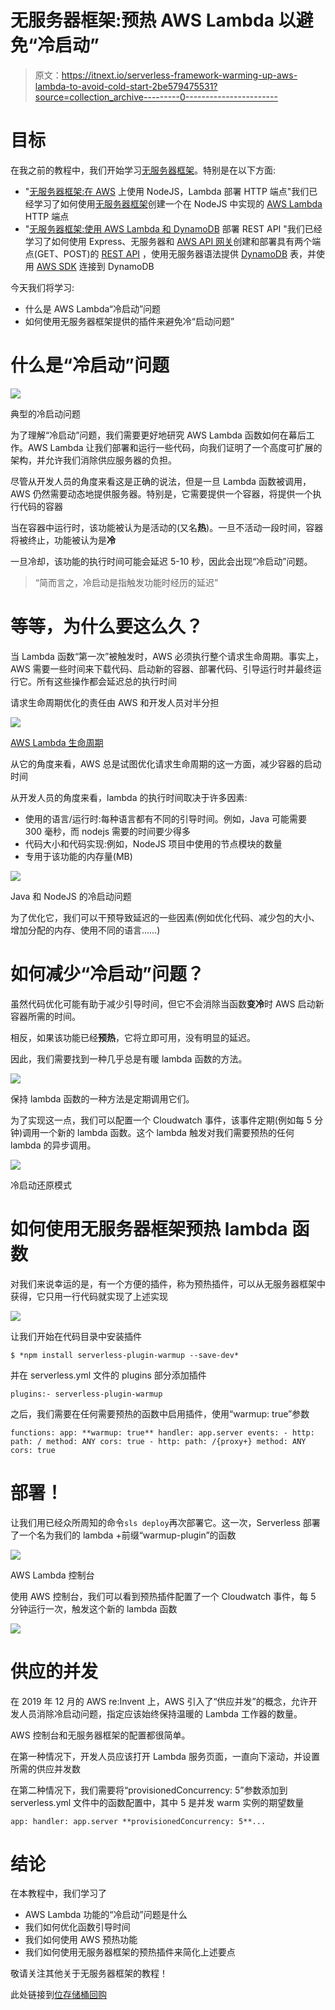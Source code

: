 # 无服务器框架:预热 AWS Lambda 以避免“冷启动”

> 原文：<https://itnext.io/serverless-framework-warming-up-aws-lambda-to-avoid-cold-start-2be579475531?source=collection_archive---------0----------------------->

# 目标

在我之前的教程中，我们开始学习[无服务器框架](http://serverless.com/)。特别是在以下方面:

*   "[无服务器框架:在 AWS](https://medium.com/@micheleriso/serverless-framework-deploy-an-http-endpoint-using-nodejs-lambda-on-aws-30558422de1b) 上使用 NodeJS，Lambda 部署 HTTP 端点"我们已经学习了如何使用[无服务器框架](http://serverless.com/)创建一个在 NodeJS 中实现的 [AWS Lambda](https://aws.amazon.com/lambda/) HTTP 端点
*   "[无服务器框架:使用 AWS Lambda 和 DynamoDB](/serverless-framework-deploy-a-rest-api-using-aws-lambda-and-dynamodb-9c396a49e52) 部署 REST API "我们已经学习了如何使用 Express、无服务器和 [AWS API 网关](https://aws.amazon.com/api-gateway/)创建和部署具有两个端点(GET、POST)的 [REST API](https://en.wikipedia.org/wiki/Representational_state_transfer) ，使用无服务器语法提供 [DynamoDB](https://aws.amazon.com/dynamodb/) 表，并使用 [AWS SDK](https://aws.amazon.com/tools/) 连接到 DynamoDB

今天我们将学习:

*   什么是 AWS Lambda“冷启动”问题
*   如何使用无服务器框架提供的插件来避免冷“启动问题”

# 什么是“冷启动”问题

![](img/366f6fd4999108af1bb5add1b0aead62.png)

典型的冷启动问题

为了理解“冷启动”问题，我们需要更好地研究 AWS Lambda 函数如何在幕后工作。AWS Lambda 让我们部署和运行一些代码，向我们证明了一个高度可扩展的架构，并允许我们消除供应服务器的负担。

尽管从开发人员的角度来看这是正确的说法，但是一旦 Lambda 函数被调用，AWS 仍然需要动态地提供服务器。特别是，它需要提供一个容器，将提供一个执行代码的容器

当在容器中运行时，该功能被认为是活动的(又名**热**)。一旦不活动一段时间，容器将被终止，功能被认为是**冷**

一旦冷却，该功能的执行时间可能会延迟 5-10 秒，因此会出现“冷启动”问题。

> “简而言之，冷启动是指触发功能时经历的延迟”

# 等等，为什么要这么久？

当 Lambda 函数“第一次”被触发时，AWS 必须执行整个请求生命周期。事实上，AWS 需要一些时间来下载代码、启动新的容器、部署代码、引导运行时并最终运行它。所有这些操作都会延迟总的执行时间

请求生命周期优化的责任由 AWS 和开发人员对半分担

![](img/d651b35f7ad95985423cc8e98d626e6f.png)

[AWS Lambda 生命周期](https://youtu.be/oQFORsso2go?t=8m5s)

从它的角度来看，AWS 总是试图优化请求生命周期的这一方面，减少容器的启动时间

从开发人员的角度来看，lambda 的执行时间取决于许多因素:

*   使用的语言/运行时:每种语言都有不同的引导时间。例如，Java 可能需要 300 毫秒，而 nodejs 需要的时间要少得多
*   代码大小和代码实现:例如，NodeJS 项目中使用的节点模块的数量
*   专用于该功能的内存量(MB)

![](img/a667f1a452d111b120442c79a863b729.png)

Java 和 NodeJS 的冷启动问题

为了优化它，我们可以干预导致延迟的一些因素(例如优化代码、减少包的大小、增加分配的内存、使用不同的语言……)

# 如何减少“冷启动”问题？

虽然代码优化可能有助于减少引导时间，但它不会消除当函数**变冷**时 AWS 启动新容器所需的时间。

相反，如果该功能已经**预热**，它将立即可用，没有明显的延迟。

因此，我们需要找到一种几乎总是有暖 lambda 函数的方法。

![](img/4dd61447224daab1396beae49f61e664.png)

保持 lambda 函数的一种方法是定期调用它们。

为了实现这一点，我们可以配置一个 Cloudwatch 事件，该事件定期(例如每 5 分钟)调用一个新的 lambda 函数。这个 lambda 触发对我们需要预热的任何 lambda 的异步调用。

![](img/99d105341b18dbff0abec7db5f2d8228.png)

冷启动还原模式

# 如何使用无服务器框架预热 lambda 函数

对我们来说幸运的是，有一个方便的插件，称为预热插件，可以从无服务器框架中获得，它只用一行代码就实现了上述实现

![](img/87f44d3b26ce2ade75d64b1f2a1b6467.png)

让我们开始在代码目录中安装插件

```
$ *npm install serverless-plugin-warmup --save-dev*
```

并在 serverless.yml 文件的 plugins 部分添加插件

```
plugins:- serverless-plugin-warmup
```

之后，我们需要在任何需要预热的函数中启用插件，使用“warmup: true”参数

```
functions: app: **warmup: true** handler: app.server events: - http: path: / method: ANY cors: true - http: path: /{proxy+} method: ANY cors: true
```

# 部署！

让我们用已经众所周知的命令`sls deploy`再次部署它。这一次，Serverless 部署了一个名为我们的 lambda +前缀“warmup-plugin”的函数

![](img/e0463644c7ef13bceeb76865b57fdb84.png)

AWS Lambda 控制台

使用 AWS 控制台，我们可以看到预热插件配置了一个 Cloudwatch 事件，每 5 分钟运行一次，触发这个新的 lambda 函数

![](img/c6eff76003b8d2b3dcfcaf28d5378d15.png)

# 供应的并发

在 2019 年 12 月的 AWS re:Invent 上，AWS 引入了“供应并发”的概念，允许开发人员消除冷启动问题，指定应该始终保持温暖的 Lambda 工作器的数量。

AWS 控制台和无服务器框架的配置都很简单。

在第一种情况下，开发人员应该打开 Lambda 服务页面，一直向下滚动，并设置所需的供应并发数

在第二种情况下，我们需要将“provisionedConcurrency: 5”参数添加到 serverless.yml 文件中的函数配置中，其中 5 是并发 warm 实例的期望数量

```
app: handler: app.server **provisionedConcurrency: 5**...
```

# 结论

在本教程中，我们学习了

*   AWS Lambda 功能的“冷启动”问题是什么
*   我们如何优化函数引导时间
*   我们如何使用 AWS 预热功能
*   我们如何使用无服务器框架的预热插件来简化上述要点

敬请关注其他关于无服务器框架的教程！

此处链接到[位存储桶回购](https://bitbucket.org/mriso/serverless-aws-nodejs-dynamodb-warmup/src/master/)